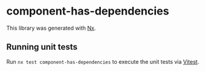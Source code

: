 # component-has-dependencies

This library was generated with [Nx](https://nx.dev).

## Running unit tests

Run `nx test component-has-dependencies` to execute the unit tests via [Vitest](https://vitest.dev/).

